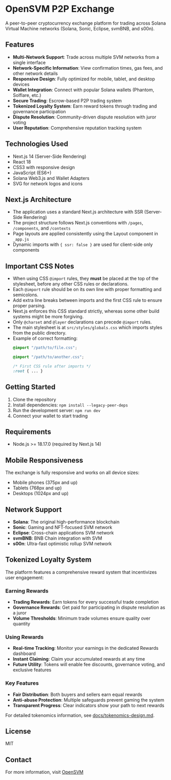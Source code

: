 # OpenSVM P2P Exchange

A peer-to-peer cryptocurrency exchange platform for trading across Solana Virtual Machine networks (Solana, Sonic, Eclipse, svmBNB, and s00n).

## Features

- **Multi-Network Support**: Trade across multiple SVM networks from a single interface
- **Network-Specific Information**: View confirmation times, gas fees, and other network details
- **Responsive Design**: Fully optimized for mobile, tablet, and desktop devices
- **Wallet Integration**: Connect with popular Solana wallets (Phantom, Solflare, etc.)
- **Secure Trading**: Escrow-based P2P trading system
- **Tokenized Loyalty System**: Earn reward tokens through trading and governance participation
- **Dispute Resolution**: Community-driven dispute resolution with juror voting
- **User Reputation**: Comprehensive reputation tracking system

## Technologies Used

- Next.js 14 (Server-Side Rendering)
- React 18
- CSS3 with responsive design
- JavaScript (ES6+)
- Solana Web3.js and Wallet Adapters
- SVG for network logos and icons

## Next.js Architecture

- The application uses a standard Next.js architecture with SSR (Server-Side Rendering)
- The project structure follows Next.js conventions with `/pages`, `/components`, and `/contexts`
- Page layouts are applied consistently using the Layout component in `_app.js`
- Dynamic imports with `{ ssr: false }` are used for client-side only components

## Important CSS Notes

- When using CSS `@import` rules, they **must** be placed at the top of the stylesheet, before any other CSS rules or declarations.
- Each `@import` rule should be on its own line with proper formatting and semicolons.
- Add extra line breaks between imports and the first CSS rule to ensure proper parsing.
- Next.js enforces this CSS standard strictly, whereas some other build systems might be more forgiving.
- Only `@charset` and `@layer` declarations can precede `@import` rules.
- The main stylesheet is at `src/styles/globals.css` which imports styles from the public directory.
- Example of correct formatting:
  ```css
  @import "/path/to/file.css";
  
  @import "/path/to/another.css";
  
  /* First CSS rule after imports */
  :root { ... }
  ```

## Getting Started

1. Clone the repository
2. Install dependencies: `npm install --legacy-peer-deps`
3. Run the development server: `npm run dev`
4. Connect your wallet to start trading

## Requirements

- Node.js >= 18.17.0 (required by Next.js 14)

## Mobile Responsiveness

The exchange is fully responsive and works on all device sizes:
- Mobile phones (375px and up)
- Tablets (768px and up)
- Desktops (1024px and up)

## Network Support

- **Solana**: The original high-performance blockchain
- **Sonic**: Gaming and NFT-focused SVM network
- **Eclipse**: Cross-chain applications SVM network
- **svmBNB**: BNB Chain integration with SVM
- **s00n**: Ultra-fast optimistic rollup SVM network

## Tokenized Loyalty System

The platform features a comprehensive reward system that incentivizes user engagement:

### Earning Rewards
- **Trading Rewards**: Earn tokens for every successful trade completion
- **Governance Rewards**: Get paid for participating in dispute resolution as a juror
- **Volume Thresholds**: Minimum trade volumes ensure quality over quantity

### Using Rewards
- **Real-time Tracking**: Monitor your earnings in the dedicated Rewards dashboard
- **Instant Claiming**: Claim your accumulated rewards at any time
- **Future Utility**: Tokens will enable fee discounts, governance voting, and exclusive features

### Key Features
- **Fair Distribution**: Both buyers and sellers earn equal rewards
- **Anti-abuse Protection**: Multiple safeguards prevent gaming the system
- **Transparent Progress**: Clear indicators show your path to next rewards

For detailed tokenomics information, see [docs/tokenomics-design.md](docs/tokenomics-design.md).

## License

MIT

## Contact

For more information, visit [OpenSVM](https://opensvm.com)
